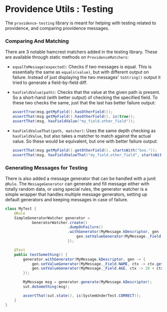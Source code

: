 Providence Utils : Testing
==========================

The `providence-testing` library is meant for helping with testing related to
providence, and comparing providence messages.

### Comparing And Matching

There are 3 notable hamcrest matchers added in the testing library. These are
available through static methods on `ProvidenceMatchers`:

* `equalToMessage(expected)`: Checks if two messages is equal. This is
  essentially the same as `equals(value)`, but with different output on
  failure. Instead of just displaying the two messages' `toString()`
  output it tried to generate a field-by-field diff.

* `hasFieldValue(path)`: Checks that the value at the given path is
  present. So a short-hand (with better output) of checking the specified
  field. To these two checks the same, just that the last has better
  failure output:
    ```java
    assertTrue(msg.getMyField().hasOtherField());
    assertThat(msg.getMyField().hasOtherField(), is(true));
    assertThat(msg, hasFieldValue("my_field.other_field"));
    ```

* `hasFieldValueThat(path, matcher)`: Uses the same depth checking as
  `hasFieldValue`, but also takes a matcher to match against the actual
  value. So these would be equivalent, but one with better failure output:
    ```java
    assertThat(msg.getMyField().getOtherField(), startsWith("boo."));
    assertThat(msg, hasFieldValueThat("my_field.other_field", startsWith("boo.")));
    ```

### Generating Messages for Testing

There is also added a message generator that can be handled with a junit `@Rule`.
The `MessageGenerator` can generate and fill message either with totally random
data, or using special rules, the generator watcher is a simple wrapper that
handles multiple message generators, setting up default generators and keeping
messages in case of failure.

```java
class MyTest {
    @Rule
    SimpleGeneratorWatcher generator =
            GeneratorWatcher.create()
                            .dumpOnFailure()
                            .withGenerator(MyMessage.kDescriptor, gen -> {
                                gen.setValueGenerator(MyMessage._Field.UUID, ctx -> UUID.randomUUID().toString());
                            });

    @Test
    public testSomething() {
        generator.withGenerator(MyMessage.kDescriptor, gen -> {
            gen.setValueGenerator(MyMessage._Field.NAME, ctx -> ctx.getFairy().person().getFullName());
            gen.setValueGenerator(MyMessage._Field.AGE, ctx -> 20 + ctx.getRandom().nextInt(35));
        });

        MyMessage msg = generator.generate(MyMessage.kDescriptor);
        sut.doSomething(msg);

        assertThat(sut.state(), is(SystemUnderTest.CORRECT));
    }
}
```
